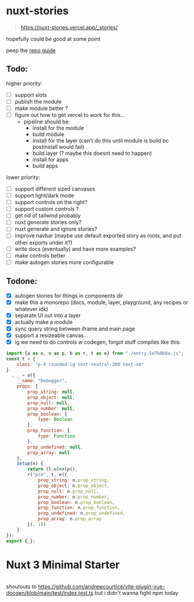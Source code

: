 # nuxt-stories

> https://nuxt-stories.vercel.app/_stories/

hopefully could be good at some point

peep the [repo guide](./REPO_GUIDE.md)

## Todo:

higher priority:

- [ ] support slots
- [ ] publish the module
- [ ] make module better ?
- [ ] figure out how to get vercel to work for this...
  - pipeline should be:
    - install for the module
    - build module
    - install for the layer (can't do this until module is build bc postinstall would fail)
    - build layer (? maybe this doesnt need to happen)
    - install for apps
    - build apps

lower priority:

- [ ] support different sized canvases
- [ ] support light/dark mode
- [ ] support controls on the right?
- [ ] support custom controls ?
- [ ] get rid of tailwind probably
- [ ] nuxt generate stories only?
- [ ] nuxt generate and ignore stories?
- [ ] improve navbar (maybe use default exported story as roots, and put other exports under it?)
- [ ] write docs (eventually) and have more examples?
- [ ] make controls better
- [ ] make autogen stories more configurable

## Todone:

- [x] autogen stories for things in components dir
- [x] make this a monorepo (docs, module, layer, playground, any recipes or whatever idk)
- [x] separate UI out into a layer
- [x] actually make a module
- [x] sync query string between iframe and main page
- [x] support a resizeable canvas
- [x] ig we need to do controls w codegen, forgot stuff compiles like this:
```js
import {a as o, o as p, b as r, t as e} from "./entry.5e7b0b8a.js";
const t = {
    class: "p-4 rounded-lg text-neutral-200 text-sm"
}
  , _ = o({
    __name: "Debugger",
    props: {
        prop_string: null,
        prop_object: null,
        prop_null: null,
        prop_number: null,
        prop_boolean: {
            type: Boolean
        },
        prop_function: {
            type: Function
        },
        prop_undefined: null,
        prop_array: null
    },
    setup(n) {
        return (l,u)=>(p(),
        r("pre", t, e({
            prop_string: n.prop_string,
            prop_object: n.prop_object,
            prop_null: n.prop_null,
            prop_number: n.prop_number,
            prop_boolean: n.prop_boolean,
            prop_function: n.prop_function,
            prop_undefined: n.prop_undefined,
            prop_array: n.prop_array
        }), 1))
    }
});
export {_};
```

<details>

<summary style="display: inline">

# Nuxt 3 Minimal Starter

</summary>

Look at the [Nuxt 3 documentation](https://nuxt.com/docs/getting-started/introduction) to learn more.

## Setup

Make sure to install the dependencies:

```bash
# yarn
yarn install

# npm
npm install

# pnpm
pnpm install --shamefully-hoist
```

## Development Server

Start the development server on http://localhost:3000

```bash
npm run dev
```

## Production

Build the application for production:

```bash
npm run build
```

Locally preview production build:

```bash
npm run preview
```

Check out the [deployment documentation](https://nuxt.com/docs/getting-started/deployment) for more information.

</details>

shoutouts to https://github.com/andrewcourtice/vite-plugin-vue-docgen/blob/main/test/index.test.ts but i didn't wanna fight npm today

